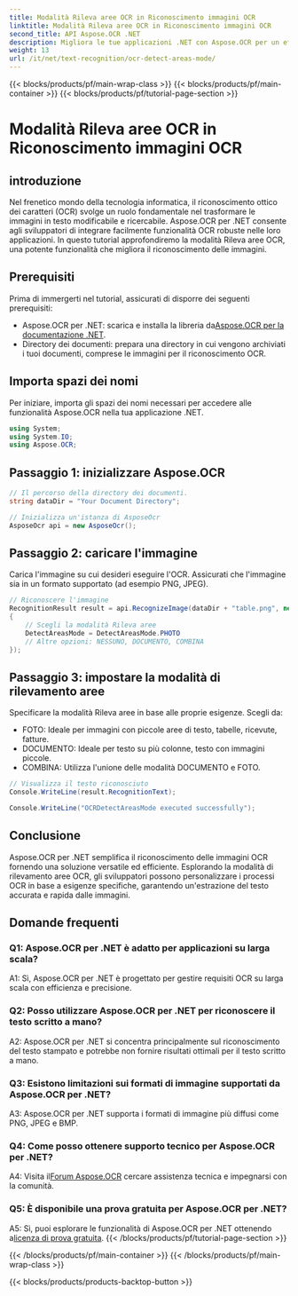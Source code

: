 ```yaml
---
title: Modalità Rileva aree OCR in Riconoscimento immagini OCR
linktitle: Modalità Rileva aree OCR in Riconoscimento immagini OCR
second_title: API Aspose.OCR .NET
description: Migliora le tue applicazioni .NET con Aspose.OCR per un efficiente riconoscimento del testo delle immagini. Esplora la modalità Rileva aree OCR per risultati precisi.
weight: 13
url: /it/net/text-recognition/ocr-detect-areas-mode/
---
```


{{< blocks/products/pf/main-wrap-class >}}
{{< blocks/products/pf/main-container >}}
{{< blocks/products/pf/tutorial-page-section >}}

# Modalità Rileva aree OCR in Riconoscimento immagini OCR

## introduzione

Nel frenetico mondo della tecnologia informatica, il riconoscimento ottico dei caratteri (OCR) svolge un ruolo fondamentale nel trasformare le immagini in testo modificabile e ricercabile. Aspose.OCR per .NET consente agli sviluppatori di integrare facilmente funzionalità OCR robuste nelle loro applicazioni. In questo tutorial approfondiremo la modalità Rileva aree OCR, una potente funzionalità che migliora il riconoscimento delle immagini.

## Prerequisiti

Prima di immergerti nel tutorial, assicurati di disporre dei seguenti prerequisiti:

-  Aspose.OCR per .NET: scarica e installa la libreria da[Aspose.OCR per la documentazione .NET](https://reference.aspose.com/ocr/net/).
- Directory dei documenti: prepara una directory in cui vengono archiviati i tuoi documenti, comprese le immagini per il riconoscimento OCR.

## Importa spazi dei nomi

Per iniziare, importa gli spazi dei nomi necessari per accedere alle funzionalità Aspose.OCR nella tua applicazione .NET.

```csharp
using System;
using System.IO;
using Aspose.OCR;
```

## Passaggio 1: inizializzare Aspose.OCR

```csharp
// Il percorso della directory dei documenti.
string dataDir = "Your Document Directory";

// Inizializza un'istanza di AsposeOcr
AsposeOcr api = new AsposeOcr();
```

## Passaggio 2: caricare l'immagine

Carica l'immagine su cui desideri eseguire l'OCR. Assicurati che l'immagine sia in un formato supportato (ad esempio PNG, JPEG).

```csharp
// Riconoscere l'immagine
RecognitionResult result = api.RecognizeImage(dataDir + "table.png", new RecognitionSettings
{
    // Scegli la modalità Rileva aree
    DetectAreasMode = DetectAreasMode.PHOTO
    // Altre opzioni: NESSUNO, DOCUMENTO, COMBINA
});
```

## Passaggio 3: impostare la modalità di rilevamento aree

Specificare la modalità Rileva aree in base alle proprie esigenze. Scegli da:
- FOTO: Ideale per immagini con piccole aree di testo, tabelle, ricevute, fatture.
- DOCUMENTO: Ideale per testo su più colonne, testo con immagini piccole.
- COMBINA: Utilizza l'unione delle modalità DOCUMENTO e FOTO.

```csharp
// Visualizza il testo riconosciuto
Console.WriteLine(result.RecognitionText);

Console.WriteLine("OCRDetectAreasMode executed successfully");
```

## Conclusione

Aspose.OCR per .NET semplifica il riconoscimento delle immagini OCR fornendo una soluzione versatile ed efficiente. Esplorando la modalità di rilevamento aree OCR, gli sviluppatori possono personalizzare i processi OCR in base a esigenze specifiche, garantendo un'estrazione del testo accurata e rapida dalle immagini.

## Domande frequenti

### Q1: Aspose.OCR per .NET è adatto per applicazioni su larga scala?

A1: Sì, Aspose.OCR per .NET è progettato per gestire requisiti OCR su larga scala con efficienza e precisione.

### Q2: Posso utilizzare Aspose.OCR per .NET per riconoscere il testo scritto a mano?

A2: Aspose.OCR per .NET si concentra principalmente sul riconoscimento del testo stampato e potrebbe non fornire risultati ottimali per il testo scritto a mano.

### Q3: Esistono limitazioni sui formati di immagine supportati da Aspose.OCR per .NET?

A3: Aspose.OCR per .NET supporta i formati di immagine più diffusi come PNG, JPEG e BMP.

### Q4: Come posso ottenere supporto tecnico per Aspose.OCR per .NET?

 A4: Visita il[Forum Aspose.OCR](https://forum.aspose.com/c/ocr/16) cercare assistenza tecnica e impegnarsi con la comunità.

### Q5: È disponibile una prova gratuita per Aspose.OCR per .NET?

 A5: Sì, puoi esplorare le funzionalità di Aspose.OCR per .NET ottenendo a[licenza di prova gratuita](https://releases.aspose.com/).
{{< /blocks/products/pf/tutorial-page-section >}}

{{< /blocks/products/pf/main-container >}}
{{< /blocks/products/pf/main-wrap-class >}}

{{< blocks/products/products-backtop-button >}}
